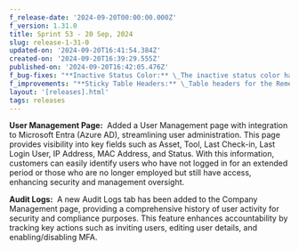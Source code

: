 ```yaml
---
f_release-date: '2024-09-20T00:00:00.000Z'
f_version: 1.31.0
title: Sprint 53 - 20 Sep, 2024
slug: release-1-31-0
updated-on: '2024-09-20T16:41:54.384Z'
created-on: '2024-09-20T16:39:29.555Z'
published-on: '2024-09-20T16:42:05.476Z'
f_bug-fixes: "**Inactive Status Color:** \_The inactive status color has been changed to red across the product for consistency.\n\n**Remediation Status Update:** \_The status will now display as “Risk Accepted” if a created remediation is deleted and an expiry date exists, instead of changing to “Not Started” as it did previously.\n\n‍"
f_improvements: "**Sticky Table Headers:** \_Table headers for the Remediation, Events, and Risk pages are now sticky at the top during page scroll, improving user experience and navigation.\n\n**Dashboard Loading Experience:** \_The dashboard will initially load widgets with skeleton screens and will re-render them once the data is ready, providing a smoother user experience.\n\n**Consistent Naming:** \_The \"Source\" and \"Service Name\" fields have been renamed to \"Cybersecurity Domain\" and standardized throughout the product.\n\n**Auto-Submission for One-Time Passwords (OTP):** \_The form will now auto-submit upon entering the complete OTP, and the entered code will automatically clear when the \"Resend New Code\" button is clicked.\n\n‍"
layout: '[releases].html'
tags: releases
---
```


**User Management Page:**  Added a User Management page with integration to Microsoft Entra (Azure AD), streamlining user administration. This page provides visibility into key fields such as Asset, Tool, Last Check-in, Last Login User, IP Address, MAC Address, and Status. With this information, customers can easily identify users who have not logged in for an extended period or those who are no longer employed but still have access, enhancing security and management oversight.

**Audit Logs:**  A new Audit Logs tab has been added to the Company Management page, providing a comprehensive history of user activity for security and compliance purposes. This feature enhances accountability by tracking key actions such as inviting users, editing user details, and enabling/disabling MFA.
